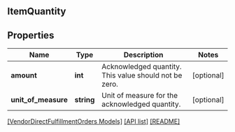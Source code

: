 ## ItemQuantity

## Properties

Name | Type | Description | Notes
------------ | ------------- | ------------- | -------------
**amount** | **int** | Acknowledged quantity. This value should not be zero. | [optional]
**unit_of_measure** | **string** | Unit of measure for the acknowledged quantity. | [optional]

[[VendorDirectFulfillmentOrders Models]](../) [[API list]](../../Api) [[README]](../../../README.md)
